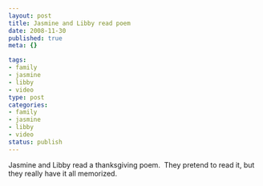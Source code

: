 ```yaml
--- 
layout: post
title: Jasmine and Libby read poem
date: 2008-11-30
published: true
meta: {}

tags: 
- family
- jasmine
- libby
- video
type: post
categories: 
- family
- jasmine
- libby
- video
status: publish
---
```



Jasmine and Libby read a thanksgiving poem.  They pretend to read it, but they really have it all memorized.

  



